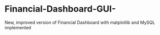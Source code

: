# Financial-Dashboard-GUI-
New, improved version of Financial Dashboard with matplotlib and MySQL implemented
